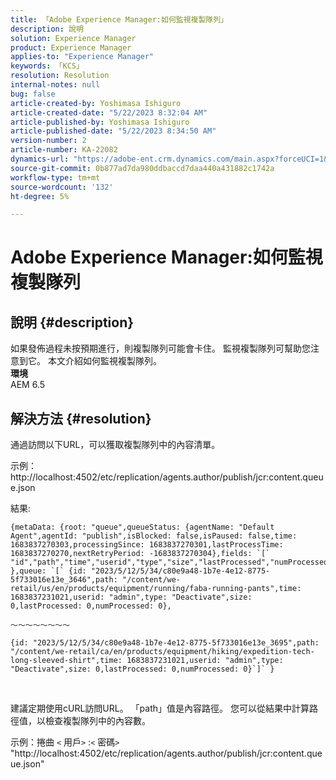 ```yaml
---
title: 「Adobe Experience Manager:如何監視複製隊列」
description: 說明
solution: Experience Manager
product: Experience Manager
applies-to: "Experience Manager"
keywords: 「KCS」
resolution: Resolution
internal-notes: null
bug: false
article-created-by: Yoshimasa Ishiguro
article-created-date: "5/22/2023 8:32:04 AM"
article-published-by: Yoshimasa Ishiguro
article-published-date: "5/22/2023 8:34:50 AM"
version-number: 2
article-number: KA-22082
dynamics-url: "https://adobe-ent.crm.dynamics.com/main.aspx?forceUCI=1&pagetype=entityrecord&etn=knowledgearticle&id=b188891d-7bf8-ed11-8849-6045bd006a22"
source-git-commit: 0b877ad7da980ddbaccd7daa440a431882c1742a
workflow-type: tm+mt
source-wordcount: '132'
ht-degree: 5%

---
```


# Adobe Experience Manager:如何監視複製隊列

## 說明 {#description}

如果發佈過程未按預期進行，則複製隊列可能會卡住。 監視複製隊列可幫助您注意到它。 本文介紹如何監視複製隊列。
 <br><b>環境</b><br>
AEM 6.5

## 解決方法 {#resolution}


通過訪問以下URL，可以獲取複製隊列中的內容清單。

示例：http://localhost:4502/etc/replication/agents.author/publish/jcr:content.queue.json

結果:


```
{metaData: {root: "queue",queueStatus: {agentName: "Default Agent",agentId: "publish",isBlocked: false,isPaused: false,time: 1683837270303,processingSince: 1683837270301,lastProcessTime: 1683837270270,nextRetryPeriod: -1683837270304},fields: `[` "id","path","time","userid","type","size","lastProcessed","numProcessed"`]` },queue: `[` {id: "2023/5/12/5/34/c80e9a48-1b7e-4e12-8775-5f733016e13e_3646",path: "/content/we-retail/us/en/products/equipment/running/faba-running-pants",time: 1683837231021,userid: "admin",type: "Deactivate",size: 0,lastProcessed: 0,numProcessed: 0},
```



```
〜〜〜〜〜〜〜〜
```





```
{id: "2023/5/12/5/34/c80e9a48-1b7e-4e12-8775-5f733016e13e_3695",path: "/content/we-retail/ca/en/products/equipment/hiking/expedition-tech-long-sleeved-shirt",time: 1683837231021,userid: "admin",type: "Deactivate",size: 0,lastProcessed: 0,numProcessed: 0}`]` }
```


 


建議定期使用cURL訪問URL。 「path」值是內容路徑。 您可以從結果中計算路徑值，以檢查複製隊列中的內容數。

示例：捲曲 `<` 用戶`>` :`<` 密碼`>`  &quot;http://localhost:4502/etc/replication/agents.author/publish/jcr:content.queue.json&quot;
